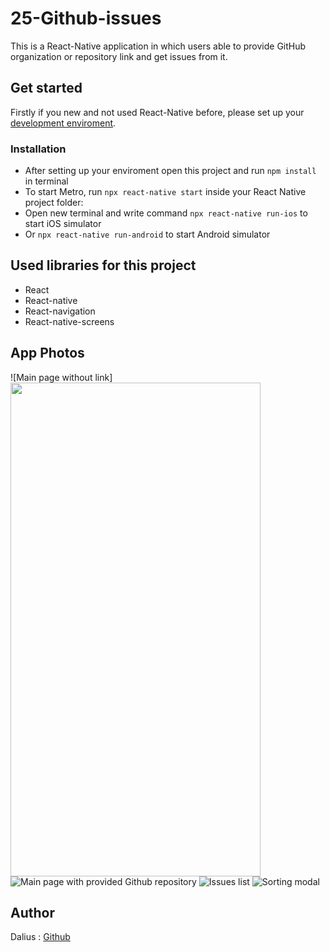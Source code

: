 # 25-Github-issues

This is a React-Native application in which users able to provide GitHub organization or repository link and get issues from it.

## Get started

Firstly if you new and not used React-Native before, please set up your [development enviroment](https://reactnative.dev/docs/environment-setup).

### Installation

- After setting up your enviroment open this project and run `npm install` in terminal
- To start Metro, run `npx react-native start` inside your React Native project folder:
- Open new terminal and write command `npx react-native run-ios` to start iOS simulator
- Or `npx react-native run-android` to start Android simulator

## Used libraries for this project

- React
- React-native
- React-navigation
- React-native-screens

## App Photos

![Main page without link]<img src="https://github.com/dalram/25-Github-issues/blob/master/src/assets/IssuesList.png" width="400" height="790">
![Main page with provided Github repository](/src/assets/MainRepoProvided.png)
![Issues list](/src/assets/IssuesList.png)
![Sorting modal](/src/assets/SortModal.png)

## Author

Dalius : [Github](https://github.com/dalram)
